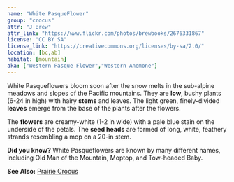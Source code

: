 ```yaml
---
name: "White PasqueFlower"
group: "crocus"
attr: "J Brew"
attr_link: "https://www.flickr.com/photos/brewbooks/2676331867"
license: "CC BY SA"
license_link: "https://creativecommons.org/licenses/by-sa/2.0/"
location: [bc,ab]
habitat: [mountain]
aka: ["Western Pasque Flower","Western Anemone"]
---
```

White Pasqueflowers bloom soon after the snow melts in the sub-alpine meadows and slopes of the Pacific mountains. They are **low**, bushy plants (6-24 in high) with hairy **stems** and leaves. The light green, finely-divided **leaves** emerge from the base of the plants after the flowers.

The **flowers** are creamy-white (1-2 in wide) with a pale blue stain on the underside of the petals. The **seed heads** are formed of long, white, feathery strands resembling a mop on a 20-in stem.

**Did you know?** White Pasqueflowers are known by many different names, including Old Man of the Mountain, Moptop, and Tow-headed Baby.

<!-- generated, do not edit -->
**See Also:**
[Prairie Crocus](/plants/pracrocus/)
